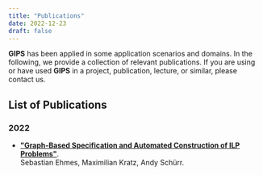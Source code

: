 ```yaml
---
title: "Publications"
date: 2022-12-23
draft: false
---
```


**GIPS** has been applied in some application scenarios and domains.
In the following, we provide a collection of relevant publications.
If you are using or have used **GIPS** in a project, publication, lecture, or similar, please contact us.

## List of Publications

### 2022
- [**"Graph-Based Specification and Automated Construction of ILP Problems"**](http://dx.doi.org/10.4204/EPTCS.374.3).\
Sebastian Ehmes, Maximilian Kratz, Andy Schürr.

